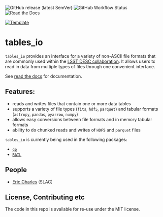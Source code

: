 ![GitHub release (latest SemVer)](https://img.shields.io/github/v/release/LSSTDESC/tables_io)
![GitHub Workflow Status](https://img.shields.io/github/actions/workflow/status/LSSTDESC/tables_io/smoke-test.yml)
![Read the Docs](https://img.shields.io/readthedocs/tables-io)

[![Template](https://img.shields.io/badge/Template-RAIL%20Specific%20Fork%20LINCC%20Frameworks%20Python%20Project%20Template-brightgreen)](https://github.com/LSSTDESC/RAIL-project-template/tree/main)

# tables_io

`tables_io` provides an interface for a variety of non-ASCII file formats that are commonly used within the [LSST DESC collaboration](https://lsstdesc.org/). It allows users to read in data from multiple types of files through one convenient interface.

See [read the docs](https://tables-io.readthedocs.io/en/latest/index.html) for documentation.

## Features:

- reads and writes files that contain one or more data tables
- supports a variety of file types (`fits`, `hdf5`, `parquet`) and tabular formats (`astropy`, `pandas`, `pyarrow`, `numpy`)
- allows easy conversions between file formats and in memory tabular formats
- ability to do chunked reads and writes of `HDF5` and `parquet` files

`tables_io` is currently being used in the following packages:

- [`qp`](https://github.com/LSSTDESC/qp)
- [`RAIL`](https://github.com/LSSTDESC/rail)

## People

- [Eric Charles](https://github.com/LSSTDESC/qp/issues/new?body=@eacharles) (SLAC)

## License, Contributing etc

The code in this repo is available for re-use under the MIT license.
